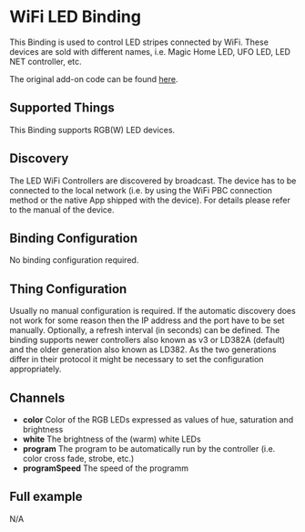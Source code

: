 # WiFi LED Binding

This Binding is used to control LED stripes connected by WiFi. These devices are sold with different names, i.e. Magic Home LED, UFO LED, LED NET controller, etc.  

The original add-on code can be found [here](https://github.com/monnimeter/openhab2/tree/wifiled/addons/binding/org.openhab.binding.wifiled).

## Supported Things

This Binding supports RGB(W) LED devices.

## Discovery

The LED WiFi Controllers are discovered by broadcast. The device has to be connected to the local network (i.e. by using the WiFi PBC connection method or the native App shipped with the device). For details please refer to the manual of the device. 

## Binding Configuration

No binding configuration required.

## Thing Configuration

Usually no manual configuration is required.
If the automatic discovery does not work for some reason then the IP address and the port have to be set manually. Optionally, a refresh interval (in seconds) can be defined.
The binding supports newer controllers also known as v3 or LD382A (default) and the older generation also known as LD382. As the two generations differ in their protocol it might be necessary to set the configuration appropriately.

## Channels

- **color** Color of the RGB LEDs expressed as values of hue, saturation and brightness
- **white** The brightness of the (warm) white LEDs
- **program** The program to be automatically run by the controller (i.e. color cross fade, strobe, etc.)
- **programSpeed** The speed of the programm

## Full example
N/A
